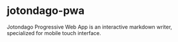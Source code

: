 # jotondago-pwa
Jotondago Progressive Web App is an interactive markdown writer, specialized for mobile touch interface.
